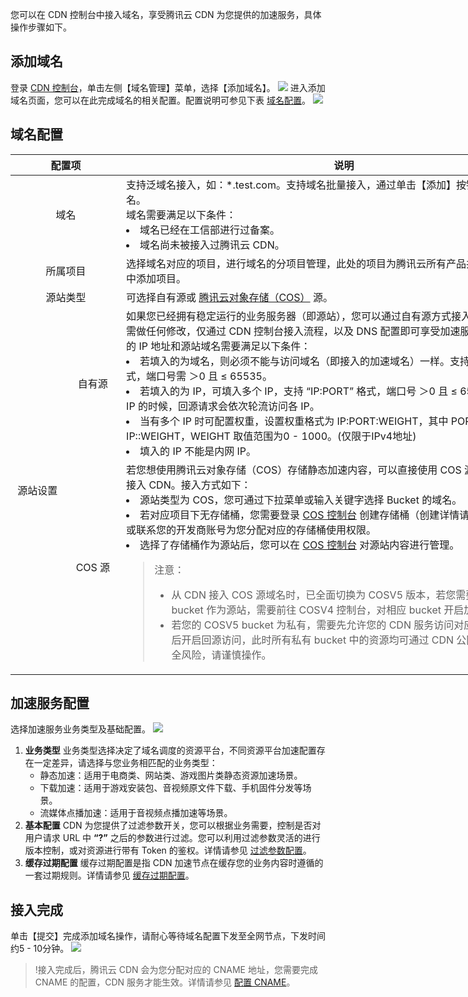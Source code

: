 您可以在 CDN 控制台中接入域名，享受腾讯云 CDN 为您提供的加速服务，具体操作步骤如下。

## 添加域名

登录 [CDN 控制台](https://console.cloud.tencent.com/cdn)，单击左侧【域名管理】菜单，选择【添加域名】。
![](https://main.qcloudimg.com/raw/0fbebd8e30610d3e8607a60851946c42.png)
进入添加域名页面，您可以在此完成域名的相关配置。配置说明可参见下表 [域名配置](#m1)。 
![](https://main.qcloudimg.com/raw/863c50ffd5fc1108dfb6696aa73a034d.png)

<span ID ="m1"> </a>
## 域名配置

<table  style="width:890px">
<thead>
	<tr>
		<th scope="col" colspan = "2"  style="width: 330px;">配置项</th>
		<th scope="col">说明</th>
	</tr>
</thead>
<tbody>
	<tr>
	<td style="text-align: center;" colspan = "2">域名</td>
		<td>支持泛域名接入，如：*.test.com。支持域名批量接入，通过单击【添加】按钮最多可添加10个域名。<br>域名需要满足以下条件：<li>域名已经在工信部进行过备案。<li>域名尚未被接入过腾讯云 CDN。</td>
	</tr>
	<tr>
	<td style="text-align: center;" colspan = "2">所属项目</td>
	<td>选择域名对应的项目，进行域名的分项目管理，此处的项目为腾讯云所有产品共享，可在 <a href = "https://console.cloud.tencent.com/project">项目管理</a> 中添加项目。</td>
	</tr>
	<tr>
	<td style="text-align: center;" colspan="2">源站类型</td>
		<td>可选择自有源或 <a href = "https://cloud.tencent.com/product/cos">腾讯云对象存储（COS）</a> 源。</td>
	</tr>
	<tr>
		<td colspan="1" rowspan="2" style="text-align: center;" >源站设置</td>
			<td style="text-align: center; ">自有源 </td>
			<td >如果您已经拥有稳定运行的业务服务器（即源站），您可以通过自有源方式接入 CDN。源站本身无需做任何修改，仅通过 CDN 控制台接入流程，以及 DNS 配置即可享受加速服务。源站设置中填入的 IP 地址和源站域名需要满足以下条件：<br>
<li>若填入的为域名，则必须不能与访问域名（即接入的加速域名）一样。支持“域名：PORT” 格式，端口号需 ＞0 且 ≤ 65535。
<li>若填入的为 IP，可填入多个 IP，支持 “IP:PORT” 格式，端口号 ＞0 且 ≤ 65535。当填入多个 IP 的时候，回源请求会依次轮流访问各 IP。
<li>当有多个 IP 时可配置权重，设置权重格式为 IP:PORT:WEIGHT，其中 PORT 可以省略，格式为 IP::WEIGHT，WEIGHT 取值范围为0 - 1000。(仅限于IPv4地址)
<li>填入的 IP 不能是内网 IP。 </td>
	</tr>
	<tr>
		<td style="text-align: center; ">COS 源 </td>
		<td>若您想使用腾讯云对象存储（COS）存储静态加速内容，可以直接使用 COS 源接入方式，将域名接入 CDN。接入方式如下：<br>
<li>源站类型为 COS，您可通过下拉菜单或输入关键字选择 Bucket 的域名。
<li>若对应项目下无存储桶，您需要登录 <a href ="https://console.cloud.tencent.com/cos5">COS 控制台</a> 创建存储桶（创建详情请参见 <a href = "https://cloud.tencent.com/document/product/436/13309">创建存储桶</a>），或联系您的开发商账号为您分配对应的存储桶使用权限。
<li>选择了存储桶作为源站后，您可以在 <a href ="https://console.cloud.tencent.com/cos5">COS 控制台</a> 对源站内容进行管理。 
<blockquote class="d-mod-notice">
							<div class="d-mod-title d-notice-title">
								<i class="d-icon-notice"></i>注意：
							</div>
               <p></p>
<ul>
<li>从 CDN 接入 COS 源域名时，已全面切换为 COSV5 版本，若您需要添加 COSV4 的 bucket 作为源站，需要前往 COSV4 控制台，对相应 bucket 开启加速服务。</li>
<li>若您的 COSV5 bucket 为私有，需要先允许您的 CDN 服务访问对应 COS bucket，而后开启回源访问，此时所有私有 bucket 中的资源均可通过 CDN 公网分发，具有较高安全风险，请谨慎操作。</li>
</ul></blockquote>
</td>
	</tr>
</tbody>
</table>



## 加速服务配置

选择加速服务业务类型及基础配置。
![](https://main.qcloudimg.com/raw/f1fd65de90d3c3fd98865e5cb30d6dc4.png)
1. **业务类型** 
   业务类型选择决定了域名调度的资源平台，不同资源平台加速配置存在一定差异，请选择与您业务相匹配的业务类型：
	- 静态加速：适用于电商类、网站类、游戏图片类静态资源加速场景。
	- 下载加速：适用于游戏安装包、音视频原文件下载、手机固件分发等场景。
	- 流媒体点播加速：适用于音视频点播加速等场景。
2. **基本配置**
   CDN 为您提供了过滤参数开关，您可以根据业务需要，控制是否对用户请求 URL 中 **“?”** 之后的参数进行过滤。您可以利用过滤参数灵活的进行版本控制，或对资源进行带有 Token 的鉴权。详情请参见 [过滤参数配置](https://cloud.tencent.com/doc/product/228/6291)。
3. **缓存过期配置**
   缓存过期配置是指 CDN 加速节点在缓存您的业务内容时遵循的一套过期规则。详情请参见 [缓存过期配置](https://cloud.tencent.com/doc/product/228/6290)。

## 接入完成

单击【提交】完成添加域名操作，请耐心等待域名配置下发至全网节点，下发时间约5 - 10分钟。
![](https://main.qcloudimg.com/raw/73e56349a7d26444c1e5572bffd0bdbd.png)

>!接入完成后，腾讯云 CDN 会为您分配对应的 CNAME 地址，您需要完成 CNAME 的配置，CDN 服务才能生效。详情请参见 [配置 CNAME](https://cloud.tencent.com/document/product/228/38080?!preview)。
